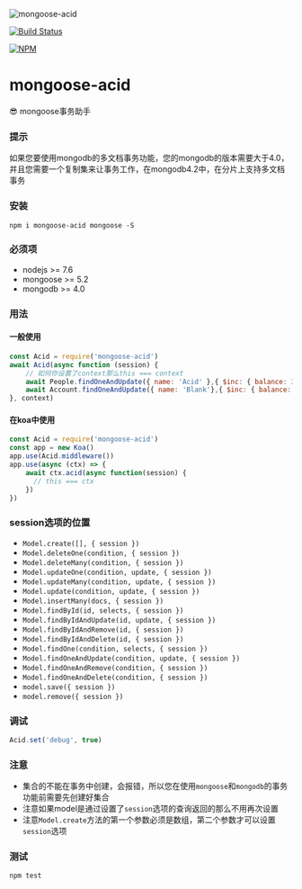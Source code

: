 ![mongoose-acid](art/logo.png)

[![Build Status](https://img.shields.io/travis/ithot-all/mongoose-acid/master.svg?style=flat-square)](https://travis-ci.org/ithot-all/mongoose-acid)

[![NPM](https://nodei.co/npm/mongoose-acid.png?compact=true)](https://npmjs.org/package/mongoose-acid)

# mongoose-acid
:sunglasses: mongoose事务助手

### 提示
如果您要使用mongodb的多文档事务功能，您的mongodb的版本需要大于4.0，并且您需要一个复制集来让事务工作，在mongodb4.2中，在分片上支持多文档事务

### 安装 
```
npm i mongoose-acid mongoose -S
``` 

### 必须项

- nodejs >= 7.6
- mongoose >= 5.2
- mongodb >= 4.0

### 用法

#### 一般使用
```javascript
const Acid = require('mongoose-acid')
await Acid(async function (session) {
    // 如何你设置了context那么this === context
    await People.findOneAndUpdate({ name: 'Acid' },{ $inc: { balance: 30 } },{ session })
    await Account.findOneAndUpdate({ name: 'Blank'},{ $inc: { balance: -30 } },{ session })
}, context)
```
#### 在koa中使用
```javascript
const Acid = require('mongoose-acid')
const app = new Koa()
app.use(Acid.middleware())
app.use(async (ctx) => {
    await ctx.acid(async function(session) {
      // this === ctx
    })
})
```

### session选项的位置

- `Model.create([], { session })`
- `Model.deleteOne(condition, { session })`
- `Model.deleteMany(condition, { session })`
- `Model.updateOne(condition, update, { session })`
- `Model.updateMany(condition, update, { session })`
- `Model.update(condition, update, { session })`
- `Model.insertMany(docs, { session })`
- `Model.findById(id, selects, { session })`
- `Model.findByIdAndUpdate(id, update, { session })`
- `Model.findByIdAndRemove(id, { session })`
- `Model.findByIdAndDelete(id, { session })`
- `Model.findOne(condition, selects, { session })`
- `Model.findOneAndUpdate(condition, update, { session })`
- `Model.findOneAndRemove(condition, { session })`
- `Model.findOneAndDelete(condition, { session })`
- `model.save({ session })` 
- `model.remove({ session })`

### 调试
```javascript
Acid.set('debug', true)
```

### 注意

- 集合的不能在事务中创建，会报错，所以您在使用`mongoose`和`mongodb`的事务功能前需要先创建好集合
- 注意如果model是通过设置了`session`选项的查询返回的那么不用再次设置
- 注意`Model.create`方法的第一个参数必须是数组，第二个参数才可以设置`session`选项

### 测试

```
npm test
```

